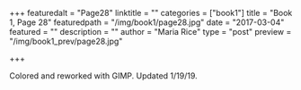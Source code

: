 +++
featuredalt = "Page28"
linktitle = ""
categories = ["book1"]
title = "Book 1, Page 28"
featuredpath = "/img/book1/page28.jpg"
date = "2017-03-04"
featured = ""
description = ""
author = "Maria Rice"
type = "post"
preview = "/img/book1_prev/page28.jpg"

+++

Colored and reworked with GIMP. Updated 1/19/19.